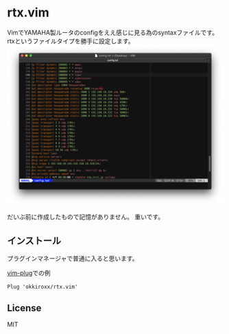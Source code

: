 # rtx.vim
VimでYAMAHA製ルータのconfigをええ感じに見る為のsyntaxファイルです。
rtxというファイルタイプを勝手に設定します。
![Screenshot](https://github.com/okkiroxx/rtx.vim/blob/main/images/screenshot.png)

だいぶ前に作成したもので記憶がありません。
重いです。

## インストール
プラグインマネージャで普通に入ると思います。

[vim-plug](https://github.com/junegunn/vim-plug)での例
```
Plug 'okkiroxx/rtx.vim'

```

## License
MIT

